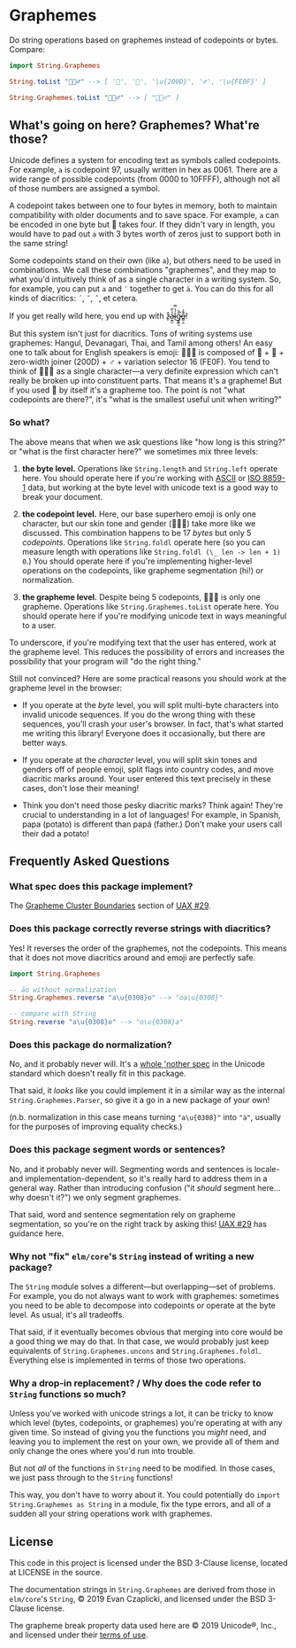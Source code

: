 # Graphemes

Do string operations based on graphemes instead of codepoints or bytes.
Compare:

```elm
import String.Graphemes

String.toList "🦸🏽‍♂️" --> [ '🦸', '🏽', '\u{200D}', '♂', '\u{FE0F}' ]

String.Graphemes.toList "🦸🏽‍♂️" --> [ "🦸🏽‍♂️" ]
```

## What's going on here? Graphemes? What're those?

Unicode defines a system for encoding text as symbols called codepoints.
For example, `a` is codepoint 97, usually written in hex as 0061.
There are a wide range of possible codepoints (from 0000 to 10FFFF), although not all of those numbers are assigned a symbol.

A codepoint takes between one to four bytes in memory, both to maintain compatibility with older documents and to save space.
For example, `a` can be encoded in one byte but 🦸 takes four.
If they didn't vary in length, you would have to pad out `a` with 3 bytes worth of zeros just to support both in the same string!

Some codepoints stand on their own (like `a`), but others need to be used in combinations.
We call these combinations "graphemes", and they map to what you'd intuitively think of as a single character in a writing system.
So, for example, you can put `a` and `¨` together to get `ä`.
You can do this for all kinds of diacritics: `´`, `˜`, `ˆ`, et cetera.

If you get really wild here, you end up with z̴̙͒ả̴̫̼̫̀̅ĺ̴̔̿͜g̷̨͇͉̊͐̚o̶̳̣̯͌̓!

But this system isn't just for diacritics.
Tons of writing systems use graphemes: Hangul, Devanagari, Thai, and Tamil among others!
An easy one to talk about for English speakers is emoji: 🦸🏽‍♂️ is composed of 🦸 + 🏽 + zero-width joiner (200D) + ♂ + variation selector 16 (FE0F).
You tend to think of 🦸🏽‍♂️ as a single character—a very definite expression which can't really be broken up into constituent parts.
That means it's a grapheme!
But if you used 🦸 by itself it's a grapheme too.
The point is not "what codepoints are there?", it's "what is the smallest useful unit when writing?"

### So what?

The above means that when we ask questions like "how long is this string?" or "what is the first character here?" we sometimes mix three levels:

1. **the byte level.**
   Operations like `String.length` and `String.left` operate here.
   You should operate here if you're working with [ASCII](https://en.wikipedia.org/wiki/ASCII) or [ISO 8859-1](https://en.wikipedia.org/wiki/ISO/IEC_8859-1) data, but working at the byte level with unicode text is a good way to break your document.

2. **the codepoint level.**
   Here, our base superhero emoji is only one character, but our skin tone and gender (🦸🏽‍♂️) take more like we discussed.
   This combination happens to be 17 *bytes* but only 5 *codepoints*.
   Operations like `String.foldl` operate here (so you can measure length with operations like `String.foldl (\_ len -> len + 1) 0`.)
   You should operate here if you're implementing higher-level operations on the codepoints, like grapheme segmentation (hi!) or normalization.

3. **the grapheme level.**
   Despite being 5 codepoints, 🦸🏽‍♂ is only one grapheme️.
   Operations like `String.Graphemes.toList` operate here.
   You should operate here if you're modifying unicode text in ways meaningful to a user.

To underscore, if you're modifying text that the user has entered, work at the grapheme level.
This reduces the possibility of errors and increases the possibility that your program will "do the right thing."

Still not convinced?
Here are some practical reasons you should work at the grapheme level in the browser:

- If you operate at the *byte* level, you will split multi-byte characters into invalid unicode sequences.
  If you do the wrong thing with these sequences, you'll crash your user's browser.
  In fact, that's what started me writing this library!
  Everyone does it occasionally, but there are better ways.

- If you operate at the *character* level, you will split skin tones and genders off of people emoji, split flags into country codes, and move diacritic marks around.
  Your user entered this text precisely in these cases, don't lose their meaning!

- Think you don't need those pesky diacritic marks?
  Think again!
  They're crucial to understanding in a lot of languages!
  For example, in Spanish, papa (potato) is different than papá (father.)
  Don't make your users call their dad a potato!

## Frequently Asked Questions

### What spec does this package implement?

The [Grapheme Cluster Boundaries](https://unicode.org/reports/tr29/#Grapheme_Cluster_Boundaries) section of [UAX #29](https://unicode.org/reports/tr29/).

### Does this package correctly reverse strings with diacritics?

Yes!
It reverses the order of the graphemes, not the codepoints.
This means that it does not move diacritics around and emoji are perfectly safe.

```elm
import String.Graphemes

-- äo without normalization
String.Graphemes.reverse "a\u{0308}o" --> "oa\u{0308}"

-- compare with String
String.reverse "a\u{0308}o" --> "o\u{0308}a"
```

### Does this package do normalization?

No, and it probably never will.
It's a [whole 'nother spec](https://unicode.org/reports/tr15/#Norm_Forms) in the Unicode standard which doesn't really fit in this package.

That said, it *looks* like you could implement it in a similar way as the internal `String.Graphemes.Parser`, so give it a go in a new package of your own!

(n.b. normalization in this case means turning `"a\u{0308}"` into `"ä"`, usually for the purposes of improving equality checks.)

### Does this package segment words or sentences?

No, and it probably never will.
Segmenting words and sentences is locale- and implementation-dependent, so it's really hard to address them in a general way.
Rather than introducing confusion ("it *should* segment here… why doesn't it?") we only segment graphemes.

That said, word and sentence segmentation rely on grapheme segmentation, so you're on the right track by asking this!
[UAX #29](https://unicode.org/reports/tr29/) has guidance here.

### Why not "fix" `elm/core`'s `String` instead of writing a new package?

The `String` module solves a different—but overlapping—set of problems.
For example, you do not always want to work with graphemes: sometimes you need to be able to decompose into codepoints or operate at the byte level.
As usual, it's all tradeoffs.

That said, if it eventually becomes obvious that merging into core would be a good thing we may do that.
In that case, we would probably just keep equivalents of `String.Graphemes.uncons` and `String.Graphemes.foldl`.
Everything else is implemented in terms of those two operations.

### Why a drop-in replacement? / Why does the code refer to `String` functions so much?

Unless you've worked with unicode strings a lot, it can be tricky to know which level (bytes, codepoints, or graphemes) you're operating at with any given time.
So instead of giving you the functions you *might* need, and leaving you to implement the rest on your own, we provide all of them and only change the ones where you'd run into trouble.

But not *all* of the functions in `String` need to be modified.
In those cases, we just pass through to the `String` functions!

This way, you don't have to worry about it.
You could potentially do `import String.Graphemes as String` in a module, fix the type errors, and all of a sudden all your string operations work with graphemes.

## License

This code in this project is licensed under the BSD 3-Clause license, located at LICENSE in the source.

The documentation strings in `String.Graphemes` are derived from those in `elm/core`'s `String`, © 2019 Evan Czaplicki, and licensed under the BSD 3-Clause license.

The grapheme break property data used here are © 2019 Unicode®, Inc., and licensed under their [terms of use](http://www.unicode.org/terms_of_use.html).
